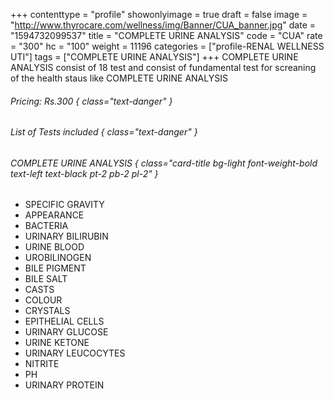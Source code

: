 +++
contenttype = "profile"
showonlyimage = true
draft = false
image = "http://www.thyrocare.com/wellness/img/Banner/CUA_banner.jpg"
date = "1594732099537"
title = "COMPLETE URINE ANALYSIS"
code = "CUA"
rate = "300"
hc = "100"
weight = 11196
categories = ["profile-RENAL WELLNESS UTI"]
tags = ["COMPLETE URINE ANALYSIS"]
+++
COMPLETE URINE ANALYSIS consist of 18 test and consist of fundamental test for screaning of the health staus like COMPLETE URINE ANALYSIS
<!--more-->
###### Pricing: Rs.300 { class="text-danger" }

###### List of Tests included { class="text-danger" }

###### COMPLETE URINE ANALYSIS { class="card-title bg-light font-weight-bold text-left text-black pt-2 pb-2 pl-2" } 
* SPECIFIC GRAVITY
* APPEARANCE
* BACTERIA
* URINARY BILIRUBIN
* URINE BLOOD
* UROBILINOGEN
* BILE PIGMENT
* BILE SALT
* CASTS
* COLOUR
* CRYSTALS
* EPITHELIAL CELLS
* URINARY GLUCOSE
* URINE KETONE
* URINARY LEUCOCYTES
* NITRITE
* PH
* URINARY PROTEIN
